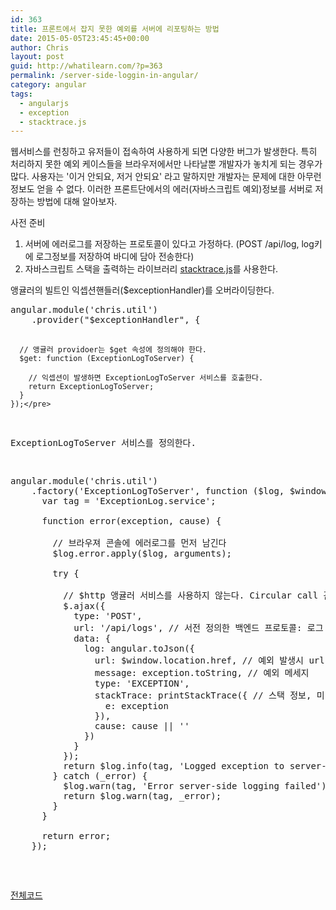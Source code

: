 ```yaml
---
id: 363
title: 프론트에서 잡지 못한 예외를 서버에 리포팅하는 방법
date: 2015-05-05T23:45:45+00:00
author: Chris
layout: post
guid: http://whatilearn.com/?p=363
permalink: /server-side-loggin-in-angular/
category: angular
tags:
  - angularjs
  - exception
  - stacktrace.js
---
```

<p class="crayon-selected">웹서비스를 런칭하고 유저들이 접속하여 사용하게 되면 다양한 버그가 발생한다. 특히 처리하지 못한 예외 케이스들을 브라우저에서만 나타날뿐 개발자가 놓치게 되는 경우가 많다. 사용자는 '이거 안되요, 저거 안되요' 라고 말하지만 개발자는 문제에 대한 아무런 정보도 얻을 수 없다. 이러한 프론트단에서의 에러(자바스크립트 예외)정보를 서버로 저장하는 방법에 대해 알아보자.</p>
<p class="crayon-selected">사전 준비</p>

<ol>
	<li class="crayon-selected">서버에 에러로그를 저장하는 프로토콜이 있다고 가정하다. (POST /api/log, log키에 로그정보를 저장하여 바디에 담아 전송한다)</li>
	<li class="crayon-selected">자바스크립트 스택을 출력하는 라이브러리 <a href="http://www.stacktracejs.com/">stacktrace.js</a>를 사용한다.</li>
</ol>
앵귤러의 빌트인 익셉션핸들러($exceptionHandler)를 오버라이딩한다.
<div>
<pre class="lang:js decode:true">angular.module('chris.util')
    .provider("$exceptionHandler", {

      // 앵귤러 providoer는 $get 속성에 정의해야 한다.
      $get: function (ExceptionLogToServer) {

        // 익셉션이 발생하면 ExceptionLogToServer 서비스를 호출한다.
        return ExceptionLogToServer;
      }
    });</pre>
ExceptionLogToServer 서비스를 정의한다.
<pre class="lang:js decode:true " title="ExceptionLog.service.js">angular.module('chris.util')
    .factory('ExceptionLogToServer', function ($log, $window) {
      var tag = 'ExceptionLog.service';

      function error(exception, cause) {

        // 브라우져 콘솔에 에러로그를 먼저 남긴다
        $log.error.apply($log, arguments);

        try {

          // $http 앵귤러 서비스를 사용하지 않는다. Circular call 관련 이슈
          $.ajax({
            type: 'POST',
            url: '/api/logs', // 서전 정의한 백엔드 프로토콜: 로그 기록용
            data: {
              log: angular.toJson({
                url: $window.location.href, // 예외 발생시 url
                message: exception.toString, // 예외 메세지
                type: 'EXCEPTION',
                stackTrace: printStackTrace({ // 스택 정보, 미리 stacktract.js를 로딩해야한다.
                  e: exception
                }),
                cause: cause || ''
              })
            }
          });
          return $log.info(tag, 'Logged exception to server-side');
        } catch (_error) {
          $log.warn(tag, 'Error server-side logging failed');
          return $log.warn(tag, _error);
        }
      }

      return error;
    });</pre>
<a href="https://github.com/jeonghwan-kim/angular-utility/blob/master/src/Services/ExceptionLogToServer/ExceptionLogToServer.service.js">전체코드</a>

&nbsp;

</div>
